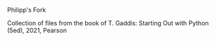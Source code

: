 Philipp's Fork

Collection of files from the book of T. Gaddis: Starting Out with Python (5ed), 2021, Pearson
